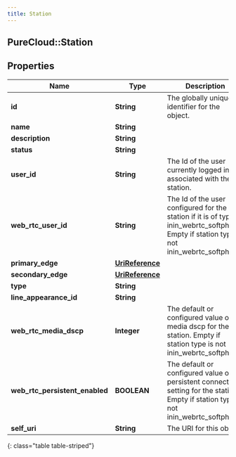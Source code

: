 ```yaml
---
title: Station
---
```

## PureCloud::Station

## Properties

|Name | Type | Description | Notes|
|------------ | ------------- | ------------- | -------------|
| **id** | **String** | The globally unique identifier for the object. | [optional] |
| **name** | **String** |  | [optional] |
| **description** | **String** |  | [optional] |
| **status** | **String** |  | [optional] |
| **user_id** | **String** | The Id of the user currently logged in and associated with the station. | [optional] |
| **web_rtc_user_id** | **String** | The Id of the user configured for the station if it is of type inin_webrtc_softphone. Empty if station type is not inin_webrtc_softphone. | [optional] |
| **primary_edge** | [**UriReference**](UriReference.html) |  | [optional] |
| **secondary_edge** | [**UriReference**](UriReference.html) |  | [optional] |
| **type** | **String** |  | [optional] |
| **line_appearance_id** | **String** |  | [optional] |
| **web_rtc_media_dscp** | **Integer** | The default or configured value of media dscp for the station. Empty if station type is not inin_webrtc_softphone. | [optional] |
| **web_rtc_persistent_enabled** | **BOOLEAN** | The default or configured value of persistent connection setting for the station. Empty if station type is not inin_webrtc_softphone. | [optional] |
| **self_uri** | **String** | The URI for this object | [optional] |
{: class="table table-striped"}


